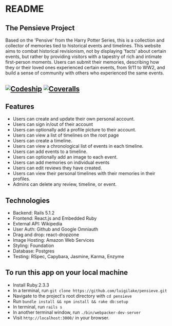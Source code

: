 # README  


## The Pensieve Project

Based on the 'Pensive' from the Harry Potter Series, this is a collection and collector of memories tied to historical events and timelines. This website aims to combat historical revisionism, not by displaying 'facts' about certain events, but rather by providing visitors with a tapestry of rich and intimate first-person moments. Users can submit their memories, describing how they or their loved ones experienced certain events, from 9/11 to WW2, and build a sense of community with others who experienced the same events.

[ ![Codeship](https://app.codeship.com/projects/b400a6c0-9f33-0135-4931-46fd1a276e75/status?branch=master)](https://app.codeship.com/projects/253582)
[![Coveralls](https://coveralls.io/repos/github/luigilake/pensieve/badge.svg?branch=master)](https://coveralls.io/github/luigilake/pensieve?branch=master)
---

## Features

 * Users can create and update their own personal account.
 * Users can sign in/out of their account
 * Users can optionally add a profile picture to their account.
 * Users can view a list of timelines on the root page
 * Users can create a timeline.
 * Users can view a chronological list of events in each timeline.
 * Users can add events to a timeline.
 * Users can optionally add an image to each event.
 * Users can add memories on individual events
 * Users can edit reviews they have created.
 * Users can view their personal timelines with their memories in their profiles.
 * Admins can delete any review, timeline, or event.

## Technologies

 * Backend: Rails 5.1.2
 * Frontend: React.js and Embedded Ruby
 * External API: Wikipedia
 * User Auth: Github and Google Omniauth
 * Drag and drop: react-dropzone
 * Image Hosting: Amazon Web Services
 * Styling: Foundation
 * Database: Postgres
 * Testing: RSpec, Capybara, Jasmine, Karma, Enzyme

## To run this app on your local machine

 * Install Ruby.2.3.3
 * In a terminal, run `git clone https://github.com/luigilake/pensieve.git`
 * Navigate to the project's root directory with `cd pensieve`
 * Run `bundle install && npm install && rake db:setup`
 * In terminal, run `rails s`
 * In another terminal window, run `./bin/webpacker-dev-server`
 * Visit `http://localhost:3000/` in your browser.
